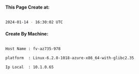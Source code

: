 
   
#### This Page Create at:

```bash

2024-01-14 - 16:30:02 UTC

```

#### Create By Machine:

```bash

Host Name : fv-az735-978

platform  : Linux-6.2.0-1018-azure-x86_64-with-glibc2.35

Ip Local  : 10.1.0.65

```


